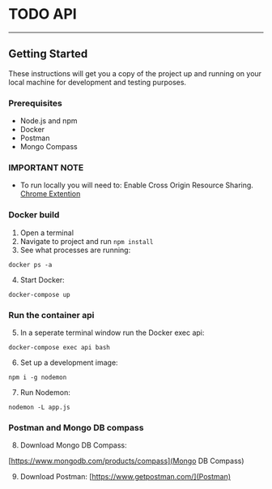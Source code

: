 # TODO API
___

## Getting Started

These instructions will get you a copy of the project up and running on your local machine for development and testing purposes.

### Prerequisites

* Node.js and npm
* Docker
* Postman
* Mongo Compass

### IMPORTANT NOTE

* To run locally you will need to: Enable Cross Origin Resource Sharing. [Chrome Extention]()

### Docker build

1. Open a terminal 
2. Navigate to project and run `npm install`
3. See what processes are running:

```
docker ps -a
```

4. Start Docker:

```
docker-compose up
```

### Run the container api

5. In a seperate terminal window run the Docker exec api:

```
docker-compose exec api bash
```

6. Set up a development image:

```
npm i -g nodemon
```

7. Run Nodemon:

```
nodemon -L app.js
```

### Postman and Mongo DB compass

8. Download Mongo DB Compass:

[https://www.mongodb.com/products/compass](Mongo DB Compass)

9. Download Postman:
[https://www.getpostman.com/](Postman)

